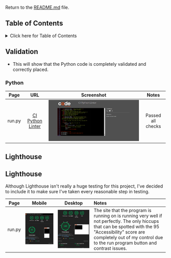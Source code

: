 Return to the [README.md](README.md) file.

## Table of Contents

<details>
<summary>Click here for Table of Contents</summary>

- [Validation](#validation)
  - [Python](#python)
 
- [Lighthouse](#lighthouse)

- [User Story Testing](#user-story-testing)

- [Manual Testing](#manual-testing)

- [Bugs](#bugs)

</details>

## Validation 
- This will show that the Python code is completely validated and correctly placed.

### Python

| Page | URL | Screenshot | Notes |
| :---: | :---: | :---: | :---: |
| run.py | [CI Python Linter](https://pep8ci.herokuapp.com/#) | ![screenshot](documentation/testing/pythonlinter-success.png) | Passed all checks |

## Lighthouse
## Lighthouse
Although Lighthouse isn't really a huge testing for this project, I've decided to include it to make sure I've taken every reasonable step in testing.

| Page   | Mobile                                                                                  | Desktop                                                                                   | Notes                                                                                                                                                                         |
| :----: | :-------------------------------------------------------------------------------------: | :---------------------------------------------------------------------------------------: | :---------------------------------------------------------------------------------------------------------------------------------------------------------------------------- |
| run.py | ![screenshot](documentation/testing/mobile-lighthouse.png) | ![screenshot](documentation/testing/desktop-lighthouse.png) | The site that the program is running on is running very well if not perfectly. The only hiccups that can be spotted with the 95 "Accessibility" score are completely out of my control due to the run program button and contrast issues. |


